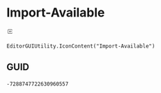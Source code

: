 # Import-Available
![](/img/Import-Available.png)

``` CSharp
EditorGUIUtility.IconContent("Import-Available")
```
## GUID
```
-7288747722630960557
```
